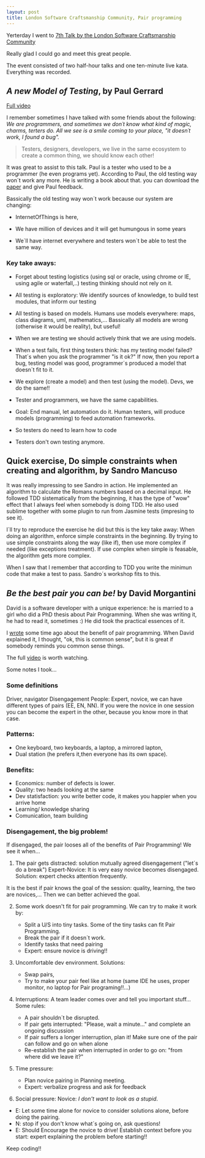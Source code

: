 ```yaml
---
layout: post
title: London Software Craftsmanship Community, Pair programming
---
```


Yerterday I went to [7th Talk by the London Software Craftsmanship Community](http://www.meetup.com/london-software-craftsmanship/events/212202712/)

Really glad I could go and meet this great people.

The event consisted of two half-hour talks and one ten-minute live kata. Everything was recorded.

## _A new Model of Testing_, by Paul Gerrard

[Full video](https://skillsmatter.com/skillscasts/5818-a-new-model-of-testing)

I remember sometimes I have talked with some friends about the following: 
_We are programmers, and sometimes we don´t know what kind of magic, charms, terters do. All we see is a smile coming to your place, "it doesn´t work, I found a bug"._

> Testers, designers, developers, we live in the same ecosystem to create a common thing, we should know each other!

It was great to assist to this talk. Paul is a tester who used to be a programmer (he even programs yet).
According to Paul, the old testing way won´t work any more. He is writing a book about that. you can download the [paper](http://dev.sp.qa/download/newModel/NMIntro) and give Paul feedback.

Bassically the old testing way won´t work because our system are changing:

- InternetOfThings is here,

- We have million of devices and it will get humungous in some years

- We´ll have internet everywhere and testers won´t be able to test the same way.

### Key take aways:

- Forget about testing logistics (using sql or oracle, using chrome or IE, using agile or waterfall,..) testing thinking should not rely on it.

+ All testing is exploratory: We identify sources of knowledge, to build test modules, that inform our testing

- All testing is based on models. Humans use models everywhere: maps, class diagrams, uml, mathematics,... Bassically all models are wrong (otherwise it would be reality), but useful!

+ When we are testing we should actively think that we are using models.

- When a test fails, first thing testers think: has my testing model failed? That´s when you ask the programmer "is it ok?" If now, then you report a bug, testing model was good, programmer´s produced a model that doesn´t fit to it.

+ We explore (create a model) and then test (using the model). Devs, we do the same!!

- Tester and programmers, we have the same capabilities.

+ Goal: End manual, let automation do it. Human testers, will produce models (programming) to feed automation frameworks.

- So testers do need to learn how to code

+ Testers don't own testing anymore.

## Quick exercise, Do simple constraints when creating and algorithm, by Sandro Mancuso

It was really impressing to see Sandro in action. He implemented an algorithm to calculate the Romans numbers based on a decimal input. He followed TDD sistematically from the beginning, it has the type of "wow" effect that I always feel when somebody is doing TDD. He also used sublime together with some plugin to run from Jasmine tests (impresing to see it).

I´ll try to reproduce the exercise he did but this is the key take away:
When doing an algorithm, enforce simple constraints in the beginning. By trying to use simple constraints along the way (like if), then use more complex if needed (like exceptions treatment).
If use complex when simple is feasable, the algorithm gets more complex.

When I saw that I remember that according to TDD you write the minimun code that make a test to pass. Sandro´s workshop fits to this.

## _Be the best pair you can be!_ by David Morgantini

David is a software developer with a unique experience: he is married to a girl who did a PhD thesis about Pair Programming. When she was writing it, he had to read it, sometimes :)
He did took the practical essences of it. 

I [wrote](http://runxfun.blogspot.co.uk/2012/12/software-creation-using-collaborationii.html) some time ago about the benefit of pair programming. When David explained it, I thought, "ok, this is common sense", but it is great if somebody reminds you common sense things.

The full [video](https://skillsmatter.com/skillscasts/5859-be-the-best-pair-you-can-be) is worth watching.

Some notes I took...

### Some definitions

Driver, navigator
Disengagement
People: Expert, novice, we can have different types of pairs (EE, EN, NN). If you were the novice in one session you can become the expert in the other, because you know more in that case.

### Patterns:

- One keyboard, two keyboards, a laptop, a mirrored lapton,
- Dual station (he prefers it,then everyone has its own space).

### Benefits:

- Economics: number of defects is lower.
- Quality: two heads looking at the same
- Dev statisfaction: you write better code, it makes you happier when you arrive home
- Learning/ knowledge sharing
- Comunication, team building

### Disengagement, the big problem!

If disengaged, the pair looses all of the benefits of Pair Programming!
We see it when...

1. The pair gets distracted: solution mutually agreed disengagement ("let´s do a break")
Expert-Novice: It is very easy novice becomes disengaged. Solution: expert checks attention frequently.

It is the best if pair knows the goal of the session: quality, learning, the two are novices,... Then we can better achieved the goal.

2. Some work doesn't fit for pair programming. We can try to make it work by:

	- Split a U/S into tiny tasks. Some of the tiny tasks can fit Pair Programming.
	- Break the pair if it doesn´t work.
	- Identify tasks that need pairing
	- Expert: ensure novice is driving!! 

3. Uncomfortable dev environment. Solutions: 

	- Swap pairs, 
	- Try to make your pair feel like at home (same IDE he uses, proper monitor, no laptop for Pair programing!!...)

4. Interruptions: A team leader comes over and tell you important stuff... 
Some rules:

	- A pair shouldn´t be disrupted.
	- If pair gets interrupted: "Please, wait a minute..." and complete an ongoing discussion
	- If pair suffers a longer interruption, plan it! Make sure one of the pair can follow and go on when alone
	- Re-establish the pair when interrupted in order to go on: "from where did we leave it?"

5. Time pressure:

	- Plan novice pairing in Planning meeting.
	- Expert: verbalize progress and ask for feedback

6. Social pressure:
Novice: _I don't want to look as a stupid_.

- E: Let some time alone for novice to consider solutions alone, before doing the pairing.
- N: stop if you don't know what´s going on, ask questions!
- E: Should Encourage the novice to drive!
	Establish context before you start: expert explaining the problem before starting!!

Keep coding!!


